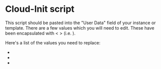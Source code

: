 # Cloud-Init script

This script should be pasted into the "User Data" field of your instance or template.
There are a few values which you will need to edit. These have been encapsulated with < > (i.e. <EIP allocation ID>).

Here's a list of the values you need to replace:
- <EIP allocation ID>
- <EFS ID>
- <RCON Port>
